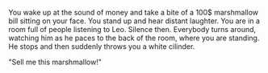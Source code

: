 You wake up at the sound of money and take a bite of a 100$ marshmallow bill sitting on your face. 
You stand up and hear distant laughter. You are in a room full of people listening to Leo. Silence
then. Everybody turns around, watching him as he paces to the back of the room, where you are 
standing. He stops and then suddenly throws you a white cilinder.

 "Sell me this marshmallow!"